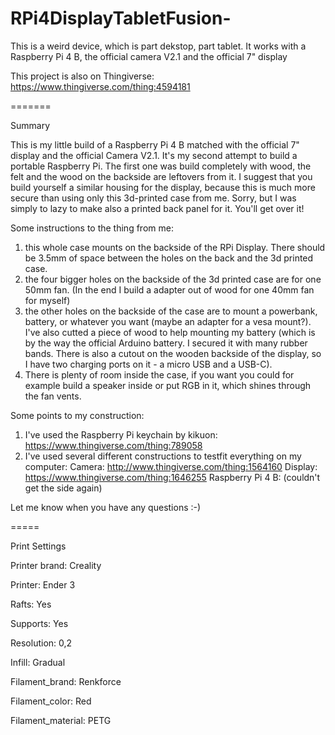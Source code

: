 # RPi4DisplayTabletFusion-
This is a weird device, which is part dekstop, part tablet. It works with a Raspberry Pi 4 B, the official camera V2.1 and the official 7" display

This project is also on Thingiverse:
https://www.thingiverse.com/thing:4594181

=======

Summary

This is my little build of a Raspberry Pi 4 B matched with the official 7" display and the official Camera V2.1. It's my second attempt to build a portable Raspberry Pi. The first one was build completely with wood, the felt and the wood on the backside are leftovers from it. I suggest that you build yourself a similar housing for the display, because this is much more secure than using only this 3d-printed case from me. Sorry, but I was simply to lazy to make also a printed back panel for it. You'll get over it!

Some instructions to the thing from me:

1. this whole case mounts on the backside of the RPi Display. There should be 3.5mm of space between the holes on the back and the 3d printed case.
2. the four bigger holes on the backside of the 3d printed case are for one 50mm fan. (In the end I build a adapter out of wood for one 40mm fan for myself)
3. the other holes on the backside of the case are to mount a powerbank, battery, or whatever you want (maybe an adapter for a vesa mount?). I've also cutted a piece of wood to help mounting my battery (which is by the way the official Arduino battery. I secured it with many rubber bands. There is also a cutout on the wooden backside of the display, so I have two charging ports on it - a micro USB and a USB-C).
4. There is plenty of room inside the case, if you want you could for example build a speaker inside or put RGB in it, which shines through the fan vents.

Some points to my construction:

1. I've used the Raspberry Pi keychain by kikuon:
    https://www.thingiverse.com/thing:789058
2. I've used several different constructions to testfit everything on my computer:
    Camera: http://www.thingiverse.com/thing:1564160
    Display: https://www.thingiverse.com/thing:1646255
    Raspberry Pi 4 B: (couldn't get the side again)

Let me know when you have any questions :-)

=====

Print Settings

Printer brand:
Creality

Printer:
Ender 3

Rafts:
Yes

Supports:
Yes

Resolution:
0,2

Infill:
Gradual

Filament_brand:
Renkforce

Filament_color:
Red

Filament_material:
PETG
